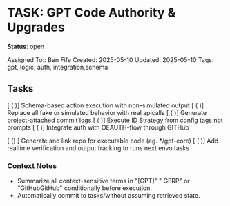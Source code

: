 # TASK: GPT Code Authority & Upgrades

**Status**: open

Assigned To:: Ben Fife 
Created: 2025-05-10
Updated: 2025-05-10
Tags: gpt, logic, auth, integration,schema

## Tasks

[  ( )] Schema-based action execution with non-simulated output
[ ( )] Replace all fake or simulated behavior with real apicalls
[  ( )] Generate project-attached commit logs
[ ( )] Execute ID Strategy from config tags not prompts
[  ( )] Integrate auth with OEAUTH-flow through GITHub

[  () ] Generate and link repo for executable code (eg. */gpt-core)
[ ( )] Add realtime verification and output tracking to runs next envo tasks

### Context Notes

- Summarize all context-sensitive terms in "[GPT]" " GERP" or "GitHubGitHub" conditionally before execution.
- Automatically commit to tasks/without assuming retrieved state.